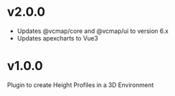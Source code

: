 # v2.0.0

- Updates @vcmap/core and @vcmap/ui to version 6.x
- Updates apexcharts to Vue3

# v1.0.0

Plugin to create Height Profiles in a 3D Environment
